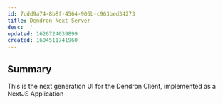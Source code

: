 ```yaml
---
id: 7cdd9a74-8b8f-4564-906b-c963bed34273
title: Dendron Next Server
desc: ''
updated: 1626724639899
created: 1604511741960
---
```


## Summary

This is the next generation UI for the Dendron Client, implemented as a NextJS Application

<!-- ## Working with the Dendron Engine

If your working with the Dendron Engine (eg. fetching notes, config or schemas), you'll need to start an instance of the engine.

First, install the Dendron CLI
![[dendron.topic.cli#installation,1:#*]]

For development, you may want to use `npm link` inside `packages/dendron-cli` instead so that the engine has any changes you made.

Next, use the `launchEngineServer` command to start the server to an existing workspace

```
LOG_DST=/tmp/server.txt LOG_LEVEL=debug dendron-cli launchEngineServer --port 3005 --wsRoot ~/Dendron/
```

Then, inside another terminal, go to `packages/dendron-next-server`.

Create an `.env.local` file under `dendron-next-server` and add the following:

```
ENGINE_ENDPOINT_PORT=3005
```

Run `yarn dev` within the same folder to start the next server.
 -->
